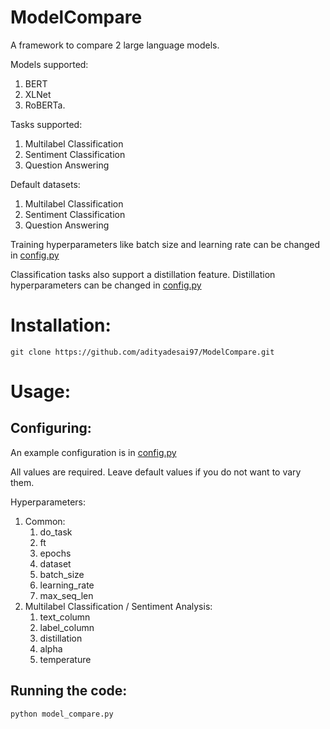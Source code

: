 # ModelCompare
A framework to compare 2 large language models.

Models supported:
1. BERT
2. XLNet
3. RoBERTa.

Tasks supported:
1. Multilabel Classification
2. Sentiment Classification
3. Question Answering

Default datasets:
1. Multilabel Classification
2. Sentiment Classification
3. Question Answering

Training hyperparameters like batch size and learning rate can be changed in [config.py](https://github.com/adityadesai97/ModelCompare/blob/main/config.py)

Classification tasks also support a distillation feature. Distillation hyperparameters can be changed in [config.py](https://github.com/adityadesai97/ModelCompare/blob/main/config.py)

# Installation:
```
git clone https://github.com/adityadesai97/ModelCompare.git
```

# Usage:
## Configuring:
An example configuration is in [config.py](https://github.com/adityadesai97/ModelCompare/blob/main/config.py)

All values are required. Leave default values if you do not want to vary them.

Hyperparameters:

1. Common:
    1. do_task
    2. ft
    3. epochs
    4. dataset
    5. batch_size
    6. learning_rate
    7. max_seq_len
2. Multilabel Classification / Sentiment Analysis:
    1. text_column
    2. label_column
    3. distillation
    4. alpha
    5. temperature
## Running the code:
```
python model_compare.py
```
